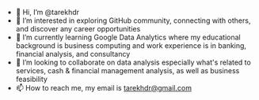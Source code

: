 - 👋 Hi, I’m @tarekhdr
- 👀 I’m interested in exploring GitHub community, connecting with others, and discover any career opportunities
- 🌱 I’m currently learning Google Data Analytics where my educational background is business computing and work experience is in banking, financial analysis, and consultancy
- 💞️ I’m looking to collaborate on data analysis especially what's related to services, cash & financial management analysis, as well as business feasibility
- 📫 How to reach me, my email is tarekhdr@gmail.com

<!---
tarekhdr/tarekhdr is a ✨ special ✨ repository because its `README.md` (this file) appears on your GitHub profile.
You can click the Preview link to take a look at your changes.
--->

